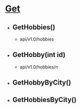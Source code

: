 # <u>Get</u>

- ## GetHobbies()

  - api/v1.0/hobbies

- ## GetHobby(int id)

  - api/v1.0/hobbies/n
  
- ## GetHobbyByCity()

- ## GetHobbiesByCity()